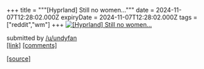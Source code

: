 +++
title = """[Hyprland] Still no women..."""
date = 2024-11-07T12:28:02.000Z
expiryDate = 2024-11-07T12:28:02.000Z
tags = ["reddit","wm"]
+++
[![[Hyprland] Still no women...](https://b.thumbs.redditmedia.com/x1dKkcyVQGvgDlPrmvMQ8LFfeatSC7NLKjblRLz_U4Q.jpg "[Hyprland] Still no women...")](https://www.reddit.com/r/unixporn/comments/1glp9jx/hyprland_still_no_women/)

submitted by [/u/undyfan](https://www.reddit.com/user/undyfan)  
[\[link\]](https://www.reddit.com/gallery/1glp9jx) [\[comments\]](https://www.reddit.com/r/unixporn/comments/1glp9jx/hyprland_still_no_women/)

[[source]](https://www.reddit.com/r/unixporn/comments/1glp9jx/hyprland_still_no_women/)
